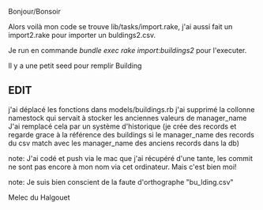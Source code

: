Bonjour/Bonsoir

Alors voilà mon code se trouve lib/tasks/import.rake, j'ai aussi fait un import2.rake pour importer un buldings2.csv.

Je run en commande *bundle exec rake import:buildings2* pour l'executer.

Il y a une petit seed pour remplir Building

EDIT 
---
j'ai déplacé les fonctions dans models/buildings.rb 
j'ai supprimé la collonne namestock qui servait à stocker les anciennes valeurs de manager_name
J'ai remplacé cela par un système d'historique (je crée des records et regarde grace à la référence des buildings si le manager_name des records du csv match avec les manager_name des anciens records dans la db)





note: J'ai codé et push via le mac que j'ai récupéré d'une tante, les commit ne sont pas encore à mon nom via cet ordinateur. Mais c'est bien moi!

note: Je suis bien conscient de la faute d'orthographe "bu_lding.csv" 


Melec du Halgouet
